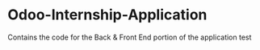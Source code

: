 # Odoo-Internship-Application

Contains the code for the Back & Front End portion of the application test
